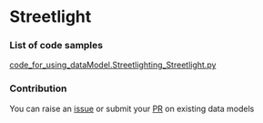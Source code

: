 # Streetlight

### List of code samples 

<!-- 50-List of code -->

<!-- [code entry](link) -->
[code_for_using_dataModel.Streetlighting_Streetlight.py](https://github.com/smart-data-models/dataModel.Streetlighting/blob/master/Streetlight/code/code_for_using_dataModel.Streetlighting_Streetlight.py)


<!-- /50-List of code -->

### Contribution
You can raise an [issue](https://github.com/smart-data-models/dataModel.Streetlighting/issues) or submit your [PR](https://github.com/smart-data-models/dataModel.Streetlighting/pulls) on existing data models
